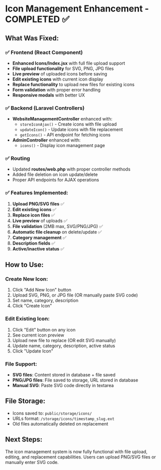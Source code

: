 # Icon Management Enhancement - COMPLETED ✅

## What Was Fixed:

### ✅ Frontend (React Component)
- **Enhanced Icons/Index.jsx** with full file upload support
- **File upload functionality** for SVG, PNG, JPG files
- **Live preview** of uploaded icons before saving
- **Edit existing icons** with current icon display
- **Replace functionality** to upload new files for existing icons
- **Form validation** with proper error handling
- **Responsive modals** with better UX

### ✅ Backend (Laravel Controllers)
- **WebsiteManagementController** enhanced with:
  - `storeIconAjax()` - Create icons with file upload
  - `updateIcon()` - Update icons with file replacement
  - `getIcons()` - API endpoint for fetching icons
- **AdminController** enhanced with:
  - `icons()` - Display icon management page

### ✅ Routing
- Updated **routes/web.php** with proper controller methods
- Added file deletion on icon update/delete
- Proper API endpoints for AJAX operations

### ✅ Features Implemented:
1. **Upload PNG/SVG files** ✅
2. **Edit existing icons** ✅ 
3. **Replace icon files** ✅
4. **Live preview** of uploads ✅
5. **File validation** (2MB max, SVG/PNG/JPG) ✅
6. **Automatic file cleanup** on delete/update ✅
7. **Category management** ✅
8. **Description fields** ✅
9. **Active/inactive status** ✅

## How to Use:

### Create New Icon:
1. Click \"Add New Icon\" button
2. Upload SVG, PNG, or JPG file (OR manually paste SVG code)
3. Set name, category, description
4. Click \"Create Icon\"

### Edit Existing Icon:
1. Click \"Edit\" button on any icon
2. See current icon preview
3. Upload new file to replace (OR edit SVG manually)
4. Update name, category, description, active status
5. Click \"Update Icon\"

### File Support:
- **SVG files**: Content stored in database + file saved
- **PNG/JPG files**: File saved to storage, URL stored in database
- **Manual SVG**: Paste SVG code directly in textarea

## File Storage:
- Icons saved to: `public/storage/icons/`
- URLs format: `/storage/icons/timestamp_slug.ext`
- Old files automatically deleted on replacement

## Next Steps:
The icon management system is now fully functional with file upload, editing, and replacement capabilities. Users can upload PNG/SVG files or manually enter SVG code.
